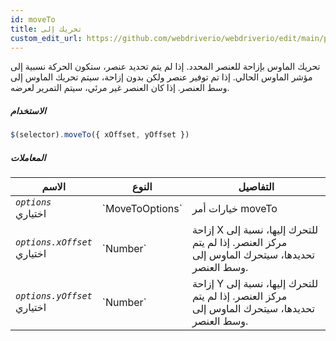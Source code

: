 ```yaml
---
id: moveTo
title: تحريك إلى
custom_edit_url: https://github.com/webdriverio/webdriverio/edit/main/packages/webdriverio/src/commands/element/moveTo.ts
---
```


تحريك الماوس بإزاحة للعنصر المحدد. إذا لم يتم تحديد عنصر، ستكون الحركة نسبية إلى مؤشر الماوس الحالي. إذا تم توفير عنصر ولكن بدون إزاحة، سيتم تحريك الماوس إلى وسط العنصر. إذا كان العنصر غير مرئي، سيتم التمرير لعرضه.

##### الاستخدام

```js
$(selector).moveTo({ xOffset, yOffset })
```

##### المعاملات

<table>
  <thead>
    <tr>
      <th>الاسم</th><th>النوع</th><th>التفاصيل</th>
    </tr>
  </thead>
  <tbody>
    <tr>
      <td><code><var>options</var></code><br /><span className="label labelWarning">اختياري</span></td>
      <td>`MoveToOptions`</td>
      <td>خيارات أمر moveTo</td>
    </tr>
    <tr>
      <td><code><var>options.xOffset</var></code><br /><span className="label labelWarning">اختياري</span></td>
      <td>`Number`</td>
      <td>إزاحة X للتحرك إليها، نسبة إلى مركز العنصر. إذا لم يتم تحديدها، سيتحرك الماوس إلى وسط العنصر.</td>
    </tr>
    <tr>
      <td><code><var>options.yOffset</var></code><br /><span className="label labelWarning">اختياري</span></td>
      <td>`Number`</td>
      <td>إزاحة Y للتحرك إليها، نسبة إلى مركز العنصر. إذا لم يتم تحديدها، سيتحرك الماوس إلى وسط العنصر.</td>
    </tr>
  </tbody>
</table>